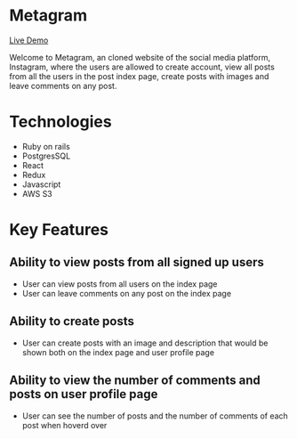 # Metagram

[Live Demo](https://meta-gram.herokuapp.com/#/)

Welcome to Metagram, an cloned website of the social media platform, Instagram, where the users are allowed to create account, view all posts from all the users in the post index page, create posts with images and leave comments on any post.
# Technologies

- Ruby on rails
- PostgresSQL
- React
- Redux
- Javascript
- AWS S3
# Key Features

## Ability to view posts from all signed up users

- User can view posts from all users on the index page
- User can leave comments on any post on the index page

## Ability to create posts

- User can create posts with an image and description that would be shown both on the index page and user profile page


## Ability to view the number of comments and posts on user profile page

- User can see the number of posts and the number of comments of each post when hoverd over
